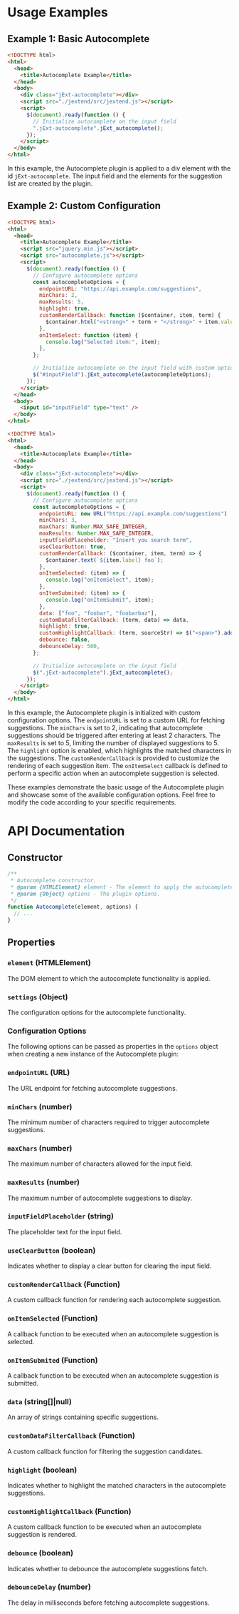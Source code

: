 # Usage Examples

## Example 1: Basic Autocomplete

```html
<!DOCTYPE html>
<html>
  <head>
    <title>Autocomplete Example</title>
  </head>
  <body>
    <div class="jExt-autocomplete"></div>
    <script src="./jextend/src/jextend.js"></script>
    <script>
      $(document).ready(function () {
        // Initialize autocomplete on the input field
        ".jExt-autocomplete".jExt_autocomplete();
      });
    </script>
  </body>
</html>
```

In this example, the Autocomplete plugin is applied to a div element with the id `jExt-autocomplete`. The input field and the elements for the suggestion list are
created by the plugin.

## Example 2: Custom Configuration

```html
<!DOCTYPE html>
<html>
  <head>
    <title>Autocomplete Example</title>
    <script src="jquery.min.js"></script>
    <script src="autocomplete.js"></script>
    <script>
      $(document).ready(function () {
        // Configure autocomplete options
        const autocompleteOptions = {
          endpointURL: "https://api.example.com/suggestions",
          minChars: 2,
          maxResults: 5,
          highlight: true,
          customRenderCallback: function ($container, item, term) {
            $container.html("<strong>" + term + "</strong>" + item.value);
          },
          onItemSelect: function (item) {
            console.log("Selected item:", item);
          },
        };

        // Initialize autocomplete on the input field with custom options
        $("#inputField").jExt_autocomplete(autocompleteOptions);
      });
    </script>
  </head>
  <body>
    <input id="inputField" type="text" />
  </body>
</html>

<!DOCTYPE html>
<html>
  <head>
    <title>Autocomplete Example</title>
  </head>
  <body>
    <div class="jExt-autocomplete"></div>
    <script src="./jextend/src/jextend.js"></script>
    <script>
      $(document).ready(function () {
        // Configure autocomplete options
        const autocompleteOptions = {
          endpointURL: new URL("https://api.example.com/suggestions")
          minChars: 3,
          maxChars: Number.MAX_SAFE_INTEGER,
          maxResults: Number.MAX_SAFE_INTEGER,
          inputFieldPlaceholder: "Insert you search term",
          useClearButton: true,
          customRenderCallback: ($container, item, term) => {
            $container.text(`${item.label} foo`);
          },
          onItemSelected: (item) => {
            console.log("onItemSelect", item);
          },
          onItemSubmited: (item) => {
            console.log("onItemSubmit", item);
          },
          data: ["foo", "foobar", "foobarbaz"],
          customDataFilterCallback: (term, data) => data,
          highlight: true,
          customHighlightCallback: (term, sourceStr) => $("<span>").addClass("highlight").text(sourceStr)
          debounce: false,
          debounceDelay: 500,
        };

        // Initialize autocomplete on the input field
        $(".jExt-autocomplete").jExt_autocomplete();
      });
    </script>
  </body>
</html>
```

In this example, the Autocomplete plugin is initialized with custom configuration options. The `endpointURL` is set to a custom URL for fetching suggestions. The `minChars` is set to 2, indicating that autocomplete suggestions should be triggered after entering at least 2 characters. The `maxResults` is set to 5, limiting the number of displayed suggestions to 5. The `highlight` option is enabled, which highlights the matched characters in the suggestions. The `customRenderCallback` is provided to customize the rendering of each suggestion item. The `onItemSelect` callback is defined to perform a specific action when an autocomplete suggestion is selected.

These examples demonstrate the basic usage of the Autocomplete plugin and showcase some of the available configuration options. Feel free to modify the code according to your specific requirements.

# API Documentation

## Constructor

```javascript
/**
 * Autocomplete constructor.
 * @param {HTMLElement} element - The element to apply the autocomplete functionality to.
 * @param {Object} options - The plugin options.
 */
function Autocomplete(element, options) {
  // ...
}
```

## Properties

### `element` (HTMLElement)

The DOM element to which the autocomplete functionality is applied.

### `settings` (Object)

The configuration options for the autocomplete functionality.

### Configuration Options

The following options can be passed as properties in the `options` object when creating a new instance of the Autocomplete plugin:

### `endpointURL` (URL)

The URL endpoint for fetching autocomplete suggestions.

### `minChars` (number)

The minimum number of characters required to trigger autocomplete suggestions.

### `maxChars` (number)

The maximum number of characters allowed for the input field.

### `maxResults` (number)

The maximum number of autocomplete suggestions to display.

### `inputFieldPlaceholder` (string)

The placeholder text for the input field.

### `useClearButton` (boolean)

Indicates whether to display a clear button for clearing the input field.

### `customRenderCallback` (Function)

A custom callback function for rendering each autocomplete suggestion.

### `onItemSelected` (Function)

A callback function to be executed when an autocomplete suggestion is selected.

### `onItemSubmited` (Function)

A callback function to be executed when an autocomplete suggestion is submitted.

### `data` (string[]|null)

An array of strings containing specific suggestions.

### `customDataFilterCallback` (Function)

A custom callback function for filtering the suggestion candidates.

### `highlight` (boolean)

Indicates whether to highlight the matched characters in the autocomplete suggestions.

### `customHighlightCallback` (Function)

A custom callback function to be executed when an autocomplete suggestion is rendered.

### `debounce` (boolean)

Indicates whether to debounce the autocomplete suggestions fetch.

### `debounceDelay` (number)

The delay in milliseconds before fetching autocomplete suggestions.
